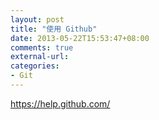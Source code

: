 ```yaml
---
layout: post
title: "使用 Github"
date: 2013-05-22T15:53:47+08:00
comments: true
external-url: 
categories: 
- Git
---
```


https://help.github.com/
